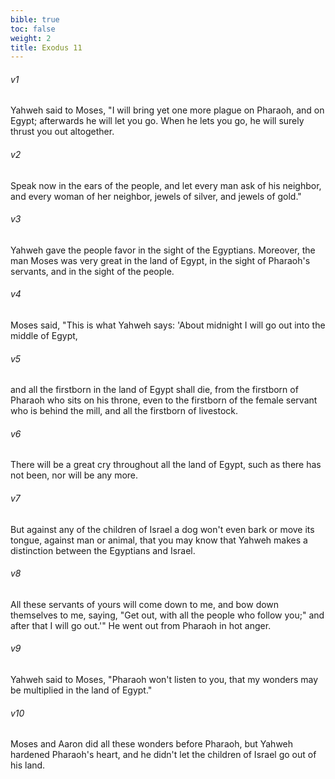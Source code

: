 ```yaml
---
bible: true
toc: false
weight: 2
title: Exodus 11
---
```



###### v1 
Yahweh said to Moses, "I will bring yet one more plague on Pharaoh, and on Egypt; afterwards he will let you go. When he lets you go, he will surely thrust you out altogether. 

###### v2 
Speak now in the ears of the people, and let every man ask of his neighbor, and every woman of her neighbor, jewels of silver, and jewels of gold." 

###### v3 
Yahweh gave the people favor in the sight of the Egyptians. Moreover, the man Moses was very great in the land of Egypt, in the sight of Pharaoh's servants, and in the sight of the people. 

###### v4 
Moses said, "This is what Yahweh says: 'About midnight I will go out into the middle of Egypt, 

###### v5 
and all the firstborn in the land of Egypt shall die, from the firstborn of Pharaoh who sits on his throne, even to the firstborn of the female servant who is behind the mill, and all the firstborn of livestock. 

###### v6 
There will be a great cry throughout all the land of Egypt, such as there has not been, nor will be any more. 

###### v7 
But against any of the children of Israel a dog won't even bark or move its tongue, against man or animal, that you may know that Yahweh makes a distinction between the Egyptians and Israel. 

###### v8 
All these servants of yours will come down to me, and bow down themselves to me, saying, "Get out, with all the people who follow you;" and after that I will go out.'" He went out from Pharaoh in hot anger. 

###### v9 
Yahweh said to Moses, "Pharaoh won't listen to you, that my wonders may be multiplied in the land of Egypt." 

###### v10 
Moses and Aaron did all these wonders before Pharaoh, but Yahweh hardened Pharaoh's heart, and he didn't let the children of Israel go out of his land.
